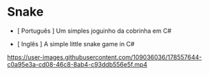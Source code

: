 <h1> Snake </h1>

<p></p>

- [ Português ] Um simples joguinho da cobrinha em C#

<p></p>

- [ Inglês ] A simple little snake game in C#

https://user-images.githubusercontent.com/109036036/178557644-c0a95e3a-cd08-46c8-8ab4-c93ddb556e5f.mp4


